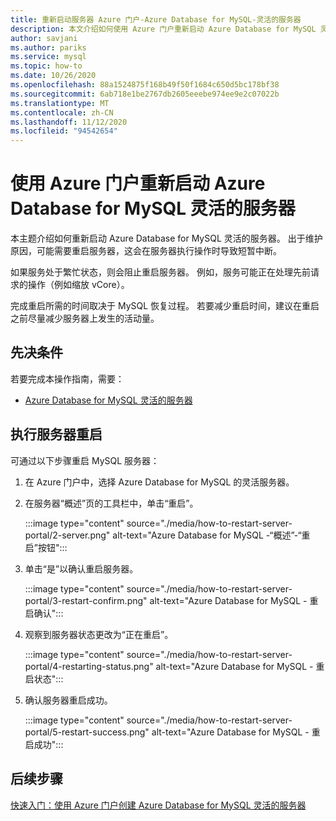 ```yaml
---
title: 重新启动服务器 Azure 门户-Azure Database for MySQL-灵活的服务器
description: 本文介绍如何使用 Azure 门户重新启动 Azure Database for MySQL 灵活的服务器。
author: savjani
ms.author: pariks
ms.service: mysql
ms.topic: how-to
ms.date: 10/26/2020
ms.openlocfilehash: 88a1524875f168b49f50f1684c650d5bc178bf38
ms.sourcegitcommit: 6ab718e1be2767db2605eeebe974ee9e2c07022b
ms.translationtype: MT
ms.contentlocale: zh-CN
ms.lasthandoff: 11/12/2020
ms.locfileid: "94542654"
---
```

# <a name="restart-azure-database-for-mysql-flexible-server-using-azure-portal"></a>使用 Azure 门户重新启动 Azure Database for MySQL 灵活的服务器
本主题介绍如何重新启动 Azure Database for MySQL 灵活的服务器。 出于维护原因，可能需要重启服务器，这会在服务器执行操作时导致短暂中断。

如果服务处于繁忙状态，则会阻止重启服务器。 例如，服务可能正在处理先前请求的操作（例如缩放 vCore）。

完成重启所需的时间取决于 MySQL 恢复过程。 若要减少重启时间，建议在重启之前尽量减少服务器上发生的活动量。

## <a name="prerequisites"></a>先决条件
若要完成本操作指南，需要：
- [Azure Database for MySQL 灵活的服务器](quickstart-create-server-portal.md)

## <a name="perform-server-restart"></a>执行服务器重启

可通过以下步骤重启 MySQL 服务器：

1. 在 Azure 门户中，选择 Azure Database for MySQL 的灵活服务器。

2. 在服务器“概述”页的工具栏中，单击“重启”。

   :::image type="content" source="./media/how-to-restart-server-portal/2-server.png" alt-text="Azure Database for MySQL -“概述”-“重启”按钮":::

3. 单击“是”以确认重启服务器。

   :::image type="content" source="./media/how-to-restart-server-portal/3-restart-confirm.png" alt-text="Azure Database for MySQL - 重启确认":::

4. 观察到服务器状态更改为“正在重启”。

   :::image type="content" source="./media/how-to-restart-server-portal/4-restarting-status.png" alt-text="Azure Database for MySQL - 重启状态":::

5. 确认服务器重启成功。

   :::image type="content" source="./media/how-to-restart-server-portal/5-restart-success.png" alt-text="Azure Database for MySQL - 重启成功":::

## <a name="next-steps"></a>后续步骤

[快速入门：使用 Azure 门户创建 Azure Database for MySQL 灵活的服务器](quickstart-create-server-portal.md)
